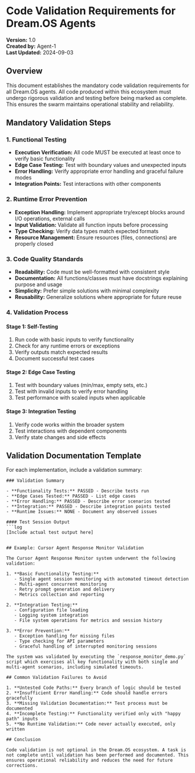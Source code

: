 # Code Validation Requirements for Dream.OS Agents

**Version:** 1.0  
**Created by:** Agent-1  
**Last Updated:** 2024-09-03

## Overview

This document establishes the mandatory code validation requirements for all Dream.OS agents. All code produced within this ecosystem must undergo rigorous validation and testing before being marked as complete. This ensures the swarm maintains operational stability and reliability.

## Mandatory Validation Steps

### 1. Functional Testing

- **Execution Verification:** All code MUST be executed at least once to verify basic functionality
- **Edge Case Testing:** Test with boundary values and unexpected inputs
- **Error Handling:** Verify appropriate error handling and graceful failure modes
- **Integration Points:** Test interactions with other components

### 2. Runtime Error Prevention

- **Exception Handling:** Implement appropriate try/except blocks around I/O operations, external calls
- **Input Validation:** Validate all function inputs before processing
- **Type Checking:** Verify data types match expected formats
- **Resource Management:** Ensure resources (files, connections) are properly closed

### 3. Code Quality Standards

- **Readability:** Code must be well-formatted with consistent style
- **Documentation:** All functions/classes must have docstrings explaining purpose and usage
- **Simplicity:** Prefer simple solutions with minimal complexity
- **Reusability:** Generalize solutions where appropriate for future reuse

### 4. Validation Process

#### Stage 1: Self-Testing

1. Run code with basic inputs to verify functionality
2. Check for any runtime errors or exceptions
3. Verify outputs match expected results
4. Document successful test cases

#### Stage 2: Edge Case Testing

1. Test with boundary values (min/max, empty sets, etc.)
2. Test with invalid inputs to verify error handling
3. Test performance with scaled inputs when applicable

#### Stage 3: Integration Testing

1. Verify code works within the broader system
2. Test interactions with dependent components
3. Verify state changes and side effects

## Validation Documentation Template

For each implementation, include a validation summary:

```
### Validation Summary

- **Functionality Tests:** PASSED - Describe tests run
- **Edge Cases Tested:** PASSED - List edge cases
- **Error Handling:** PASSED - Describe error scenarios tested
- **Integration:** PASSED - Describe integration points tested
- **Runtime Issues:** NONE - Document any observed issues

#### Test Session Output
```log
[Include actual test output here]
```
```

## Example: Cursor Agent Response Monitor Validation

The Cursor Agent Response Monitor system underwent the following validation:

1. **Basic Functionality Testing:**
   - Single agent session monitoring with automated timeout detection
   - Multi-agent concurrent monitoring
   - Retry prompt generation and delivery
   - Metrics collection and reporting

2. **Integration Testing:**
   - Configuration file loading
   - Logging system integration
   - File system operations for metrics and session history

3. **Error Prevention:**
   - Exception handling for missing files
   - Type checking for API parameters
   - Graceful handling of interrupted monitoring sessions

The system was validated by executing the `response_monitor_demo.py` script which exercises all key functionality with both single and multi-agent scenarios, including simulated timeouts.

## Common Validation Failures to Avoid

1. **Untested Code Paths:** Every branch of logic should be tested
2. **Insufficient Error Handling:** Code should handle errors gracefully
3. **Missing Validation Documentation:** Test process must be documented
4. **Incomplete Testing:** Functionality verified only with "happy path" inputs
5. **No Runtime Validation:** Code never actually executed, only written

## Conclusion

Code validation is not optional in the Dream.OS ecosystem. A task is not complete until validation has been performed and documented. This ensures operational reliability and reduces the need for future corrections. 